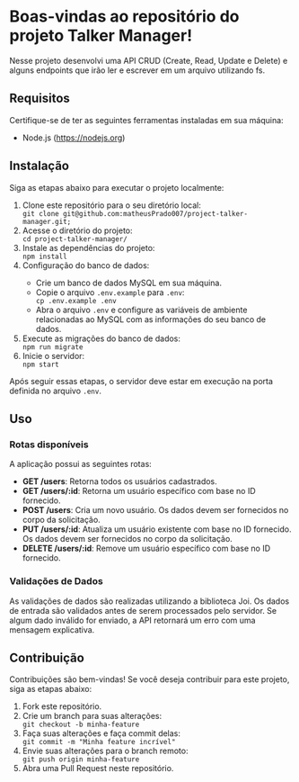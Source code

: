 <!DOCTYPE html>
<html>

<head>
  <meta charset="UTF-8">
<!--   <title>README - Projeto Back-end</title> -->
</head>

<body>
  <h1>Boas-vindas ao repositório do projeto Talker Manager!</h1>
  <p>Nesse projeto desenvolvi uma API CRUD (Create, Read, Update e Delete) e alguns endpoints que irão ler e escrever em um arquivo utilizando fs.</p>

  <h2>Requisitos</h2>
  <p>Certifique-se de ter as seguintes ferramentas instaladas em sua máquina:</p>
  <ul>
    <li>Node.js (<a href="https://nodejs.org">https://nodejs.org</a>)</li>
  </ul>

  <h2>Instalação</h2>
  <p>Siga as etapas abaixo para executar o projeto localmente:</p>
  <ol>
    <li>Clone este repositório para o seu diretório local:</li>
    <code>git clone git@github.com:matheusPrado007/project-talker-manager.git;</code>
    <li>Acesse o diretório do projeto:</li>
    <code>cd project-talker-manager/ </code>
    <li>Instale as dependências do projeto:</li>
    <code>npm install</code>
    <li>Configuração do banco de dados:</li>
    <ul>
      <li>Crie um banco de dados MySQL em sua máquina.</li>
      <li>Copie o arquivo <code>.env.example</code> para <code>.env</code>:</li>
      <code>cp .env.example .env</code>
      <li>Abra o arquivo <code>.env</code> e configure as variáveis de ambiente relacionadas ao MySQL com as informações do
        seu banco de dados.</li>
    </ul>
    <li>Execute as migrações do banco de dados:</li>
    <code>npm run migrate</code>
    <li>Inicie o servidor:</li>
    <code>npm start</code>
  </ol>

  <p>Após seguir essas etapas, o servidor deve estar em execução na porta definida no arquivo <code>.env</code>.</p>

  <h2>Uso</h2>
  <h3>Rotas disponíveis</h3>
  <p>A aplicação possui as seguintes rotas:</p>
  <ul>
    <li><strong>GET /users</strong>: Retorna todos os usuários cadastrados.</li>
    <li><strong>GET /users/:id</strong>: Retorna um usuário específico com base no ID fornecido.</li>
    <li><strong>POST /users</strong>: Cria um novo usuário. Os dados devem ser fornecidos no corpo da solicitação.</li>
    <li><strong>PUT /users/:id</strong>: Atualiza um usuário existente com base no ID fornecido. Os dados devem ser
      fornecidos no corpo da solicitação.</li>
    <li><strong>DELETE /users/:id</strong>: Remove um usuário específico com base no ID fornecido.</li>
  </ul>

  <h3>Validações de Dados</h3>
  <p>As validações de dados são realizadas utilizando a biblioteca Joi. Os dados de entrada são validados antes de serem
    processados pelo servidor. Se algum dado inválido for enviado, a API retornará um erro com uma mensagem explicativa.</p>

  <h2>Contribuição</h2>
  <p>Contribuições são bem-vindas! Se você deseja contribuir para este projeto, siga as etapas abaixo:</p>
  <ol>
    <li>Fork este repositório.</li>
    <li>Crie um branch para suas alterações:</li>
    <code>git checkout -b minha-feature</code>
    <li>Faça suas alterações e faça commit delas:</li>
    <code>git commit -m "Minha feature incrível"</code>
    <li>Envie suas alterações para o branch remoto:</li>
    <code>git push origin minha-feature</code>
    <li>Abra uma Pull Request neste repositório.</li>
  </ol>

</body>

</html>
